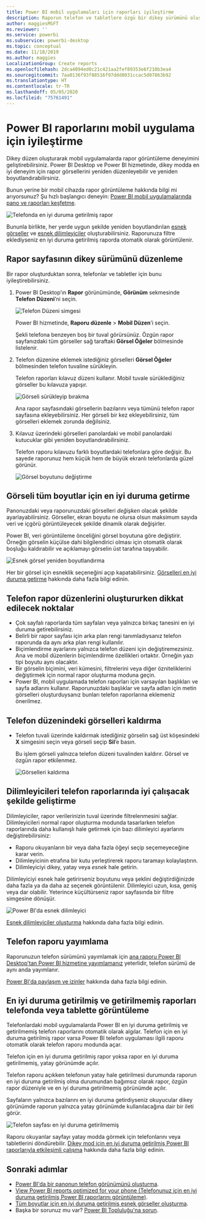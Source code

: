 ```yaml
---
title: Power BI mobil uygulamaları için raporları iyileştirme
description: Raporun telefon ve tabletlere özgü bir dikey sürümünü oluşturarak, Power BI mobil uygulamalarının rapor sayfalarını nasıl iyileştireceğinizi öğrenin.
author: maggiesMSFT
ms.reviewer: ''
ms.service: powerbi
ms.subservice: powerbi-desktop
ms.topic: conceptual
ms.date: 11/18/2019
ms.author: maggies
LocalizationGroup: Create reports
ms.openlocfilehash: 2dca4094ed0c21c421aa2fef89353e6f210b3ea4
ms.sourcegitcommit: 7aa0136f93f88516f97ddd8031ccac5d07863b92
ms.translationtype: HT
ms.contentlocale: tr-TR
ms.lasthandoff: 05/05/2020
ms.locfileid: "75761491"
---
```

# <a name="optimize-power-bi-reports-for-the-mobile-app"></a>Power BI raporlarını mobil uygulama için iyileştirme
Dikey düzen oluşturarak mobil uygulamalarda rapor görüntüleme deneyimini geliştirebilirsiniz. Power BI Desktop ve Power BI hizmetinde, dikey modda en iyi deneyim için rapor görsellerini yeniden düzenleyebilir ve yeniden boyutlandırabilirsiniz.  

Bunun yerine bir mobil cihazda rapor görüntüleme hakkında bilgi mi arıyorsunuz? Şu hızlı başlangıcı deneyin: [Power BI mobil uygulamalarında pano ve raporları keşfetme](consumer/mobile/mobile-apps-quickstart-view-dashboard-report.md).

![Telefonda en iyi duruma getirilmiş rapor](media/desktop-create-phone-report/desktop-create-phone-report-1.png)

Bununla birlikte, her yerde uygun şekilde yeniden boyutlandırılan [esnek görseller](#optimize-a-visual-for-any-size) ve [esnek dilimleyiciler](#enhance-slicers-to-work-well-in-phone-reports) oluşturabilirsiniz. Raporunuza filtre eklediyseniz en iyi duruma getirilmiş raporda otomatik olarak görüntülenir.

## <a name="lay-out-a-portrait-version-of-a-report-page"></a>Rapor sayfasının dikey sürümünü düzenleme

Bir rapor oluşturduktan sonra, telefonlar ve tabletler için bunu iyileştirebilirsiniz.

1. Power BI Desktop’ın **Rapor** görünümünde, **Görünüm** sekmesinde **Telefon Düzeni**’ni seçin.  
   
    ![Telefon Düzeni simgesi](media/desktop-create-phone-report/desktop-create-phone-report-3.png)
   
    Power BI hizmetinde, **Raporu düzenle** > **Mobil Düzen**’i seçin.

    Şekli telefona benzeyen boş bir tuval görürsünüz. Özgün rapor sayfanızdaki tüm görseller sağ taraftaki **Görsel Öğeler** bölmesinde listelenir.

1. Telefon düzenine eklemek istediğiniz görselleri **Görsel Öğeler** bölmesinden telefon tuvaline sürükleyin.
   
    Telefon raporları kılavuz düzeni kullanır. Mobil tuvale sürüklediğiniz görseller bu kılavuza yapışır.
   
    ![Görseli sürükleyip bırakma](media/desktop-create-phone-report/desktop-create-phone-report-4.gif)
   
    Ana rapor sayfasındaki görsellerin bazılarını veya tümünü telefon rapor sayfasına ekleyebilirsiniz. Her görseli bir kez ekleyebilirsiniz, tüm görselleri eklemek zorunda değilsiniz.

1. Kılavuz üzerindeki görselleri panolardaki ve mobil panolardaki kutucuklar gibi yeniden boyutlandırabilirsiniz.
   
   Telefon raporu kılavuzu farklı boyutlardaki telefonlara göre değişir. Bu sayede raporunuz hem küçük hem de büyük ekranlı telefonlarda güzel görünür.
   
   ![Görsel boyutunu değiştirme](media/desktop-create-phone-report/desktop-create-phone-report-5.gif)

## <a name="optimize-a-visual-for-any-size"></a>Görseli tüm boyutlar için en iyi duruma getirme
Panonuzdaki veya raporunuzdaki görselleri *değişken* olacak şekilde ayarlayabilirsiniz. Görseller, ekran boyutu ne olursa olsun maksimum sayıda veri ve içgörü görüntüleyecek şekilde dinamik olarak değişirler. 

Power BI, veri görüntüleme önceliğini görsel boyutuna göre değiştirir. Örneğin görselin küçülse dahi bilgilendirici olması için otomatik olarak boşluğu kaldırabilir ve açıklamayı görselin üst tarafına taşıyabilir.

![Esnek görsel yeniden boyutlandırma](media/desktop-create-phone-report/desktop-create-phone-report-6.gif)

Her bir görsel için esneklik seçeneğini açıp kapatabilirsiniz. [Görselleri en iyi duruma getirme](visuals/desktop-create-responsive-visuals.md) hakkında daha fazla bilgi edinin.

## <a name="considerations-when-creating-phone-report-layouts"></a>Telefon rapor düzenlerini oluştururken dikkat edilecek noktalar
* Çok sayfalı raporlarda tüm sayfaları veya yalnızca birkaç tanesini en iyi duruma getirebilirsiniz. 
* Belirli bir rapor sayfası için arka plan rengi tanımladıysanız telefon raporunda da aynı arka plan rengi kullanılır.
* Biçimlendirme ayarlarını yalnızca telefon düzeni için değiştiremezsiniz. Ana ve mobil düzenlerin biçimlendirme özellikleri ortaktır. Örneğin yazı tipi boyutu aynı olacaktır.
* Bir görselin biçimini, veri kümesini, filtrelerini veya diğer özniteliklerini değiştirmek için normal rapor oluşturma moduna geçin.
* Power BI, mobil uygulamada telefon raporları için varsayılan başlıkları ve sayfa adlarını kullanır. Raporunuzdaki başlıklar ve sayfa adları için metin görselleri oluşturduysanız bunları telefon raporlarına eklemeniz önerilmez.     

## <a name="remove-a-visual-from-the-phone-layout"></a>Telefon düzenindeki görselleri kaldırma
* Telefon tuvali üzerinde kaldırmak istediğiniz görselin sağ üst köşesindeki **X** simgesini seçin veya görseli seçip **Sil**’e basın.
  
   Bu işlem görseli yalnızca telefon düzeni tuvalinden kaldırır. Görsel ve özgün rapor etkilenmez.
  
   ![Görselleri kaldırma](media/desktop-create-phone-report/desktop-create-phone-report-7.gif)

## <a name="enhance-slicers-to-work-well-in-phone-reports"></a>Dilimleyicileri telefon raporlarında iyi çalışacak şekilde geliştirme
Dilimleyiciler, rapor verilerinizin tuval üzerinde filtrelenmesini sağlar. Dilimleyicileri normal rapor oluşturma modunda tasarlarken telefon raporlarında daha kullanışlı hale getirmek için bazı dilimleyici ayarlarını değiştirebilirsiniz:

* Raporu okuyanların bir veya daha fazla öğeyi seçip seçemeyeceğine karar verin.
* Dilimleyicinin etrafına bir kutu yerleştirerek raporu taramayı kolaylaştırın.
* Dilimleyiciyi dikey, yatay veya *esnek* hale getirin. 

Dilimleyiciyi esnek hale getirirseniz boyutunu veya şeklini değiştirdiğinizde daha fazla ya da daha az seçenek görüntülenir. Dilimleyici uzun, kısa, geniş veya dar olabilir. Yeterince küçültürseniz rapor sayfasında bir filtre simgesine dönüşür. 

![Power BI'da esnek dilimleyici](media/desktop-create-phone-report/desktop-create-phone-report-8.png)

[Esnek dilimleyiciler oluşturma](power-bi-slicer-filter-responsive.md) hakkında daha fazla bilgi edinin.

## <a name="publish-a-phone-report"></a>Telefon raporu yayımlama
Raporunuzun telefon sürümünü yayımlamak için [ana raporu Power BI Desktop'tan Power BI hizmetine yayımlamanız](desktop-upload-desktop-files.md) yeterlidir, telefon sürümü de aynı anda yayımlanır.
  
[Power BI'da paylaşım ve izinler](service-how-to-collaborate-distribute-dashboards-reports.md) hakkında daha fazla bilgi edinin.

## <a name="view-optimized-and-unoptimized-reports-on-a-phone-or-tablet"></a>En iyi duruma getirilmiş ve getirilmemiş raporları telefonda veya tablette görüntüleme
Telefonlardaki mobil uygulamalarda Power BI en iyi duruma getirilmiş ve getirilmemiş telefon raporlarını otomatik olarak algılar. Telefon için en iyi duruma getirilmiş rapor varsa Power BI telefon uygulaması ilgili raporu otomatik olarak telefon raporu modunda açar.

Telefon için en iyi duruma getirilmiş rapor yoksa rapor en iyi duruma getirilmemiş, yatay görünümde açılır.  

Telefon raporu açıkken telefonun yatay hale getirilmesi durumunda raporun en iyi duruma getirilmiş olma durumundan bağımsız olarak rapor, özgün rapor düzeniyle ve en iyi duruma getirilmemiş görünümde açılır.

Sayfaların yalnızca bazılarını en iyi duruma getirdiyseniz okuyucular dikey görünümde raporun yalnızca yatay görünümde kullanılacağına dair bir ileti görür.

![Telefon sayfası en iyi duruma getirilmemiş](media/desktop-create-phone-report/desktop-create-phone-report-9.png)

Raporu okuyanlar sayfayı yatay modda görmek için telefonlarını veya tabletlerini döndürebilir. [Dikey mod için en iyi duruma getirilmiş Power BI raporlarıyla etkileşimli çalışma](consumer/mobile/mobile-apps-view-phone-report.md) hakkında daha fazla bilgi edinin.

## <a name="next-steps"></a>Sonraki adımlar
* [Power BI'da bir panonun telefon görünümünü oluşturma](service-create-dashboard-mobile-phone-view.md).
* [View Power BI reports optimized for your phone (Telefonunuz için en iyi duruma getirilmiş Power BI raporlarını görüntüleme)](consumer/mobile/mobile-apps-view-phone-report.md).
* [Tüm boyutlar için en iyi duruma getirilmiş esnek görseller oluşturma](visuals/desktop-create-responsive-visuals.md).
* Başka bir sorunuz mu var? [Power BI Topluluğu'na sorun](https://community.powerbi.com/).

